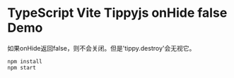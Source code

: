 TypeScript Vite Tippyjs onHide false Demo
===========================

如果onHide返回false，则不会关闭。但是'tippy.destroy'会无视它。

```
npm install
npm start
```
